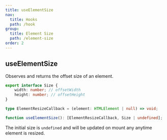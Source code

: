 ```yaml
---
title: useElementSize
nav:
  title: Hooks
  path: /hook
group:
  title: Element Size
  path: /element-size
order: 2
---
```


## useElementSize

Observes and returns the offset size of an element.


```typescript
export interface Size {
    width: number; // offsetWidth
    height: number; // offsetHeight
}

type ElementResizeCallback = (element: HTMLElement | null) => void;

function useElementSize(): [ElementResizeCallback, Size | undefined];
```

The initial size is `undefined` and will be updated on mount any anytime element is resized.

<code src='./demo/useElementSize.tsx'>